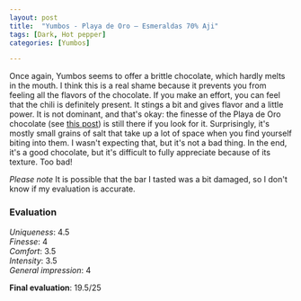 ```yaml
---
layout: post
title:  "Yumbos - Playa de Oro – Esmeraldas 70% Aji"
tags: [Dark, Hot pepper] 
categories: [Yumbos]

---
```



Once again, Yumbos seems to offer a brittle chocolate, which hardly melts in the mouth. I think this is a real shame because it prevents you from feeling all the flavors of the chocolate.
If you make an effort, you can feel that the chili is definitely present. It stings a bit and gives flavor and a little power. It is not dominant, and that's okay: the finesse of the Playa de Oro chocolate (see [this post](/en/2021/12/29/yumbos-playaoro-esmeraldas-70-puro.html)) is still there if you look for it. Surprisingly, it's mostly small grains of salt that take up a lot of space when you find yourself biting into them. I wasn't expecting that, but it's not a bad thing.
In the end, it's a good chocolate, but it's difficult to fully appreciate because of its texture. Too bad!

*Please note* It is possible that the bar I tasted was a bit damaged, so I don't know if my evaluation is accurate.


### Evaluation

_Uniqueness_: 4.5  
_Finesse_: 4  
_Comfort_: 3.5  
_Intensity_: 3.5  
_General impression_: 4

**Final evaluation**: 19.5/25
